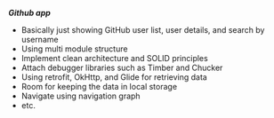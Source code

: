 ***Github app***

- Basically just showing GitHub user list, user details, and search by username 
- Using multi module structure
- Implement clean architecture and SOLID principles
- Attach debugger libraries such as Timber and Chucker
- Using retrofit, OkHttp, and Glide for retrieving data
- Room for keeping the data in local storage
- Navigate using navigation graph
- etc. 
